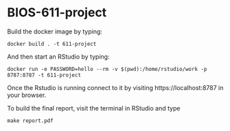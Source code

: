 BIOS-611-project
===============

Build the docker image by typing:
```
docker build . -t 611-project
```

And then start an RStudio by typing:

```
docker run -e PASSWORD=hello --rm -v $(pwd):/home/rstudio/work -p 8787:8787 -t 611-project
```

Once the Rstudio is running connect to it by visiting
https://localhost:8787 in your browser. 

To build the final report, visit the terminal in RStudio and type

```
make report.pdf
```
